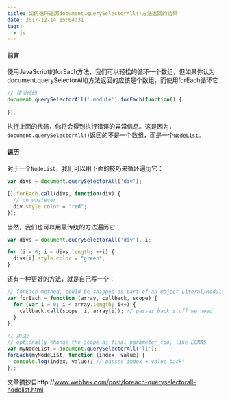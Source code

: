 ```yaml
---
title: 如何循环遍历document.querySelectorAll()方法返回的结果
date: 2017-12-14 15:04:31
tags: 
  - js
---
```


#### 前言
使用JavaScript的forEach方法，我们可以轻松的循环一个数组，但如果你认为document.querySelectorAll()方法返回的应该是个数组，而使用forEach循环它
```js
// 错误代码
document.querySelectorAll('.module').forEach(function() {
  
});
```
执行上面的代码，你将会得到执行错误的异常信息。这是因为，`document.querySelectorAll()`返回的不是一个数组，而是一个[`NodeList`](https://developer.mozilla.org/zh-CN/docs/Web/API/NodeList)。

#### 遍历
对于一个`NodeList`，我们可以用下面的技巧来循环遍历它：
```js
var divs = document.querySelectorAll('div');

[].forEach.call(divs, function(div) {
  // do whatever
  div.style.color = "red";
});
```
当然，我们也可以用最传统的方法遍历它：
```js
var divs = document.querySelectorAll('div'), i;

for (i = 0; i < divs.length; ++i) {
  divs[i].style.color = "green";
}
```
还有一种更好的方法，就是自己写一个：
```js
// forEach method, could be shipped as part of an Object Literal/Module
var forEach = function (array, callback, scope) {
  for (var i = 0; i < array.length; i++) {
    callback.call(scope, i, array[i]); // passes back stuff we need
  }
};

// 用法:
// optionally change the scope as final parameter too, like ECMA5
var myNodeList = document.querySelectorAll('li');
forEach(myNodeList, function (index, value) {
  console.log(index, value); // passes index + value back!
});
```
文章摘抄自http://www.webhek.com/post/foreach-queryselectorall-nodelist.html
